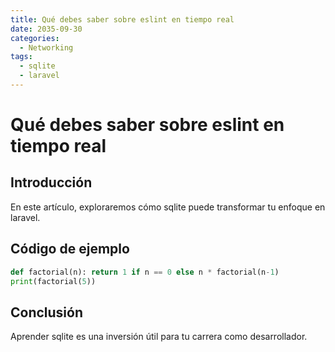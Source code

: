 ```yaml
---
title: Qué debes saber sobre eslint en tiempo real
date: 2035-09-30
categories:
  - Networking
tags:
  - sqlite
  - laravel
---
```


# Qué debes saber sobre eslint en tiempo real

## Introducción

En este artículo, exploraremos cómo sqlite puede transformar tu enfoque en laravel.

## Código de ejemplo

```python
def factorial(n): return 1 if n == 0 else n * factorial(n-1)
print(factorial(5))
```

## Conclusión

Aprender sqlite es una inversión útil para tu carrera como desarrollador.